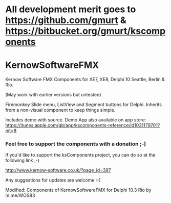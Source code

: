 # All development merit goes to https://github.com/gmurt & https://bitbucket.org/gmurt/kscomponents

# KernowSoftwareFMX
Kernow Software FMX Components for XE7, XE8, Delphi 10 Seattle, Berlin & Rio. 

(May work with earlier versions but untested)

Firemonkey Slide menu, ListView and Segment buttons for Delphi.  Inherits from a non-visual component to keep things simple.

Includes demo with source.  Demo App also available on app store: 
https://itunes.apple.com/gb/app/kscomponents-reference/id1031179701?mt=8

### Feel free to support the components with a donation ;-)

If you'd like to support the ksComponents project, you can do so at the following link ;-)

http://www.kernow-software.co.uk/?page_id=397

Any suggestions for updates are welcome :-) 

Modified:
Components of KernowSoftwareFMX for Delphi 10.3 Rio by m.me/WOS83